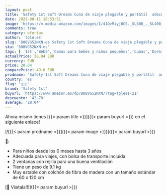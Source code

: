 ```yaml
---
layout: post
title: 'Safety 1st Soft Dreams Cuna de viaje plegable y portátil  adecuada para viajar  para bebés y niños 0 meses - 3 años  plegado compacto con bolsa de transporte  Happy Day.'
date: 2022-08-11 16:53:51
image: 'https://m.media-amazon.com/images/I/41QvMiyj8CS._SL500_._SL400_.jpg'
comments: true
category: ofertas
author: 'tole.es'
slug: 'B08VG52NXN-es Safety 1st Soft Dreams Cuna de viaje plegable y portátil...'
sku: 'B08VG52NXN-es'
tags: [ '1st','Bebé','Camas para bebés y niños pequeños','Cunas','Dormitorio','Muebles para bebé','bebés','safety','safety 1st','🇪🇸', ]
actualPrice: 28.04 EUR
currency: EUR
price: 28.04
comparePrice: 49.0 EUR
prodname: 'Safety 1st Soft Dreams Cuna de viaje plegable y portátil  adecuada para viajar  para bebés y niños 0 meses - 3 años  plegado compacto con bolsa de transporte  Happy Day.'
country: 'es'
flag: '🇪🇸'
brand: 'Safety 1st'
buyurl: 'https://www.amazon.es/dp/B08VG52NXN/?tag=tolees-21'
descuento: '42.78'
average: '28.04'
---
```


Ahora mismo tienes [{{< param title >}}]({{< param buyurl >}}) en el siguiente enlace!

[![{{< param prodname >}}]({{< param image >}})]({{< param buyurl >}})

🔎:

- Para niños desde los 0 meses hasta 3 años
- Adecuada para viajes, con bolsa de transporte incluida
- 2 ventanas con rejilla para una buena ventilación
- Tiene un peso de 9.1 kg
- Muy estable con colchón de fibra de madera con un tamaño estándar de 60 x 120 cm

[🛒 Visítala!!!]({{< param buyurl >}})
